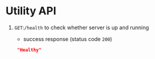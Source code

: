 # Utility API

1. `GET`:`/health` to check whether server is up and running
    - success response (status code `200`)

   ```json
    "Healthy"
    ```
